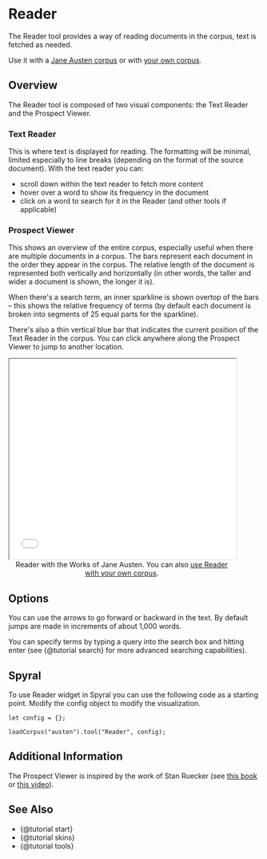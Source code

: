 # Reader

The Reader tool provides a way of reading documents in the corpus, text is fetched as needed.

Use it with a [Jane Austen corpus](../?view=Reader&corpus=austen) or with [your own corpus](../?view=Reader).

## Overview

The Reader tool is composed of two visual components: the Text Reader and the Prospect Viewer.

### Text Reader

This is where text is displayed for reading. The formatting will be minimal, limited especially to line breaks 
(depending on the format of the source document). With the text reader you can:

* scroll down within the text reader to fetch more content
* hover over a word to show its frequency in the document
* click on a word to search for it in the Reader (and other tools if applicable)

### Prospect Viewer

This shows an overview of the entire corpus, especially useful when there are multiple documents in a corpus. The bars 
represent each document in the order they appear in the corpus. The relative length of the document is represented both 
vertically and horizontally (in other words, the taller and wider a document is shown, the longer it is).

When there's a search term, an inner sparkline is shown overtop of the bars – this shows the relative frequency of 
terms (by default each document is broken into segments of 25 equal parts for the sparkline).

There's also a thin vertical blue bar that indicates the current position of the Text Reader in the corpus. You can 
click anywhere along the Prospect Viewer to jump to another location.

<iframe src="../tool/Reader/?corpus=austen&subtitle=The+Works+of+Jane+Austen" style="width: 90%; height: 400px;"></iframe>
<div style="width: 90%; text-align: center; margin-bottom: 1em;">Reader with the Works of Jane Austen. You can also <a href="../?view=Reader" target="_blank">use Reader with your own corpus</a>.</div>

## Options

You can use the arrows to go forward or backward in the text. By default jumps are made in increments of about 
1,000 words.

You can specify terms by typing a query into the search box and hitting enter (see {@tutorial search}
for more advanced searching capabilities).


## Spyral

To use Reader widget in Spyral you can use the following code as a starting point. Modify the config object to 
modify the visualization.

```
let config = {}; 

loadCorpus("austen").tool("Reader", config);
```


## Additional Information

The Prospect Viewer is inspired by the work of Stan Ruecker (see [this book](http://www.ashgate.com/default.aspx?page=637&calcTitle=1&isbn=9781409404224) or [this video](https://youtu.be/Nd2h9U_H0n8?t=2m27s)).

## See Also

- {@tutorial start}
- {@tutorial skins}
- {@tutorial tools}
